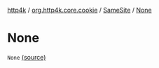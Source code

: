 [http4k](../../index.md) / [org.http4k.core.cookie](../index.md) / [SameSite](index.md) / [None](./-none.md)

# None

`None` [(source)](https://github.com/http4k/http4k/blob/master/http4k-core/src/main/kotlin/org/http4k/core/cookie/Cookie.kt#L96)